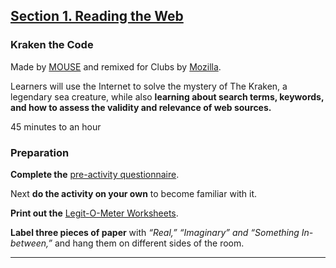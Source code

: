 
## [Section 1. Reading the Web](http://mozilla.github.io/webmaker-curriculum/WebLiteracyBasics-I/)

### Kraken the Code

Made by [MOUSE](http://mouse.org/) and remixed for Clubs by [Mozilla](https://webmaker.org/mentor).

Learners will use the Internet to solve the mystery of The Kraken, a legendary sea creature, while also **learning about search terms, keywords, and how to assess the validity and relevance of web sources.**

45 minutes to an hour
                    
### Preparation

**Complete the** [pre-activity questionnaire](http://goo.gl/forms/Uua6yKIy5E).

Next **do the activity on your own** to become familiar with it.

**Print out the** [Legit-O-Meter Worksheets](https://docs.google.com/a/zythepsary.com/file/d/0B1vyNnSVEMIDbDVLX1E4ZXRmclE/edit).

**Label three pieces of paper** with *“Real,” “Imaginary” and “Something In-between,”* and hang them on different sides of the room.

---
